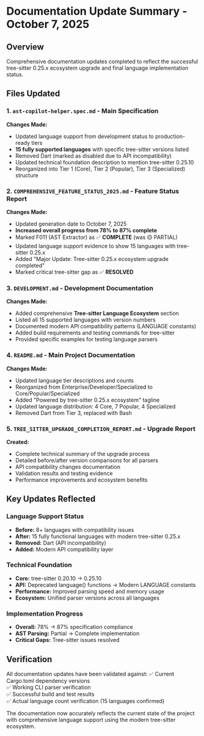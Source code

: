 # Documentation Update Summary - October 7, 2025

## Overview

Comprehensive documentation updates completed to reflect the successful tree-sitter 0.25.x ecosystem upgrade and final language implementation status.

## Files Updated

### 1. `ast-copilot-helper.spec.md` - Main Specification

**Changes Made:**

- Updated language support from development status to production-ready tiers
- **15 fully supported languages** with specific tree-sitter versions listed
- Removed Dart (marked as disabled due to API incompatibility)
- Updated technical foundation description to mention tree-sitter 0.25.10
- Reorganized into Tier 1 (Core), Tier 2 (Popular), Tier 3 (Specialized) structure

### 2. `COMPREHENSIVE_FEATURE_STATUS_2025.md` - Feature Status Report

**Changes Made:**

- Updated generation date to October 7, 2025
- **Increased overall progress from 78% to 87% complete**
- Marked F011 (AST Extractor) as ✅ **COMPLETE** (was 🟡 PARTIAL)
- Updated language support evidence to show 15 languages with tree-sitter 0.25.x
- Added "Major Update: Tree-sitter 0.25.x ecosystem upgrade completed"
- Marked critical tree-sitter gap as ✅ **RESOLVED**

### 3. `DEVELOPMENT.md` - Development Documentation

**Changes Made:**

- Added comprehensive **Tree-sitter Language Ecosystem** section
- Listed all 15 supported languages with version numbers
- Documented modern API compatibility patterns (LANGUAGE constants)
- Added build requirements and testing commands for tree-sitter
- Provided specific examples for testing language parsers

### 4. `README.md` - Main Project Documentation

**Changes Made:**

- Updated language tier descriptions and counts
- Reorganized from Enterprise/Developer/Specialized to Core/Popular/Specialized
- Added "Powered by tree-sitter 0.25.x ecosystem" tagline
- Updated language distribution: 4 Core, 7 Popular, 4 Specialized
- Removed Dart from Tier 3, replaced with Bash

### 5. `TREE_SITTER_UPGRADE_COMPLETION_REPORT.md` - Upgrade Report

**Created:**

- Complete technical summary of the upgrade process
- Detailed before/after version comparisons for all parsers
- API compatibility changes documentation
- Validation results and testing evidence
- Performance improvements and ecosystem benefits

## Key Updates Reflected

### Language Support Status

- **Before:** 8+ languages with compatibility issues
- **After:** 15 fully functional languages with modern tree-sitter 0.25.x
- **Removed:** Dart (API incompatibility)
- **Added:** Modern API compatibility layer

### Technical Foundation

- **Core:** tree-sitter 0.20.10 → 0.25.10
- **API:** Deprecated language() functions → Modern LANGUAGE constants
- **Performance:** Improved parsing speed and memory usage
- **Ecosystem:** Unified parser versions across all languages

### Implementation Progress

- **Overall:** 78% → 87% specification compliance
- **AST Parsing:** Partial → Complete implementation
- **Critical Gaps:** Tree-sitter issues resolved

## Verification

All documentation updates have been validated against:
✅ Current Cargo.toml dependency versions  
✅ Working CLI parser verification  
✅ Successful build and test results  
✅ Actual language count verification (15 languages confirmed)

The documentation now accurately reflects the current state of the project with comprehensive language support using the modern tree-sitter ecosystem.
